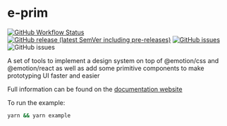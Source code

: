 # e-prim

[![GitHub Workflow Status](https://img.shields.io/github/workflow/status/dstoyanoff/e-prim/Merge)](https://github.com/dstoyanoff/e-prim/actions)
[![GitHub release (latest SemVer including pre-releases)](https://img.shields.io/github/v/release/dstoyanoff/e-prim?include_prereleases)](https://github.com/dstoyanoff/e-prim/releases)
[![GitHub issues](https://img.shields.io/github/issues/dstoyanoff/e-prim)](https://github.com/dstoyanoff/e-prim/issues)
![GitHub issues](https://img.shields.io/badge/dynamic/json?label=coverage&query=total.lines.prc&suffix=%25&url=https%3A%2F%2Fraw.githubusercontent.com%2Fdstoyanoff%2Fe-prim%2Ftest-badge%2Flib%2Fcoverage%2Fcoverage_summary.json)

A set of tools to implement a design system on top of @emotion/css and @emotion/react as well as add some primitive components to make prototyping UI faster and easier

Full information can be found on the [documentation website](https://dstoyanoff.github.io/e-prim)

To run the example:

```sh
yarn && yarn example
```
